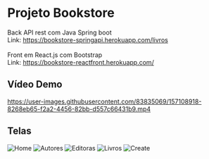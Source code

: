 # Projeto Bookstore 

Back API rest com Java Spring boot <br>
Link: https://bookstore-springapi.herokuapp.com/livros <br><br>
Front em React.js com Bootstrap<br>
Link: https://bookstore-reactfront.herokuapp.com/<br>

## Vídeo Demo


https://user-images.githubusercontent.com/83835069/157108918-8268eb65-f2a2-4456-82bb-d557c66431b9.mp4

## Telas

![Home](https://user-images.githubusercontent.com/83835069/157109052-85bd066e-7bba-48a0-a447-9e837b1a865d.JPG)
![Autores](https://user-images.githubusercontent.com/83835069/157109070-45bc2ae4-d8b5-4981-a1e5-7ac614a35d9a.JPG)
![Editoras](https://user-images.githubusercontent.com/83835069/157109082-9fe147f2-c48c-4a94-bf8c-48cbabdfdfee.JPG)
![Livros](https://user-images.githubusercontent.com/83835069/157109093-f9da77c4-35ec-4fb1-804c-db4971088ebe.JPG)
![Create](https://user-images.githubusercontent.com/83835069/157109104-f63753c9-0878-4079-bb4a-c11b1883653c.JPG)
